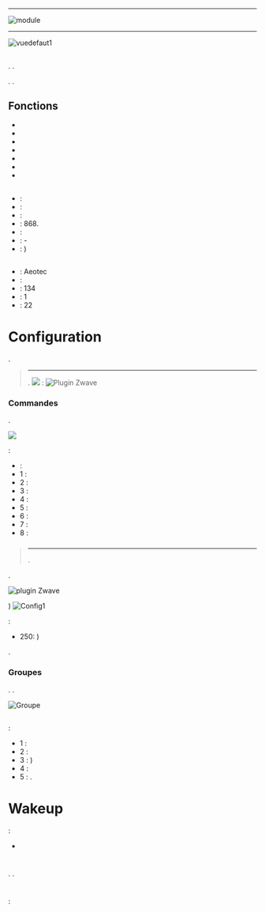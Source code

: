 # 

****

![module](images/aeotec.keyfob/module.jpg)

****

![vuedefaut1](images/aeotec.keyfob/vuedefaut1.jpg)

## 



. .

. .

## Fonctions

-   
-   
-   
-   
-   
-   
-   

## 

-    : 
-    : 
-    : 
-   : 868.
-    : 
-    : -
-    : )

## 

-    : Aeotec
-    : 
-    : 134
-    : 1
-    : 22

# Configuration

 [](https://doc.jeedom.com/en_US/plugins/automation%20protocol/openzwave/).
> ****
>
> .
>![](images/aeotec.keyfob/inclusion.jpg)
> :
![Plugin Zwave](images/aeotec.keyfob/information.jpg)

### Commandes

.

![](images/aeotec.keyfob/commandes.jpg)

 :

-    : 
  - 1 : 
  - 2 : 
  - 3 : 
  - 4 : 
  - 5 : 
  - 6 : 
  - 7 : 
  - 8 : 

### 
> ****
>
> 
> .

.

![ plugin Zwave](images/plugin/bouton_configuration.jpg)

)
![Config1](images/aeotec.keyfob/config1.jpg)

 :
-   250: )

.

### Groupes
. .

![Groupe](images/aeotec.keyfob/groupe.jpg)

## 

### 

 :

-   1 : 
-   2 : 
-   3 : )
-   4 : 
-   5 : .

# Wakeup

 :

-   

# 

.
.

# 

 : 
